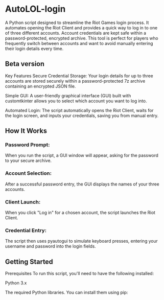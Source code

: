 # AutoLOL-login
A Python script designed to streamline the Riot Games login process. It automates opening the Riot Client and provides a quick way to log in to one of three different accounts. Account credentials are kept safe within a password-protected, encrypted archive. This tool is perfect for players who frequently switch between accounts and want to avoid manually entering their login details every time.

## Beta version
Key Features
Secure Credential Storage: Your login details for up to three accounts are stored securely within a password-protected 7z archive containing an encrypted JSON file.

Simple GUI: A user-friendly graphical interface (GUI) built with customtkinter allows you to select which account you want to log into.

Automated Login: The script automatically opens the Riot Client, waits for the login screen, and inputs your credentials, saving you from manual entry.

## How It Works
### Password Prompt:
 When you run the script, a GUI window will appear, asking for the password to your secure archive.

### Account Selection:
 After a successful password entry, the GUI displays the names of your three accounts.

### Client Launch:
 When you click "Log in" for a chosen account, the script launches the Riot Client.

### Credential Entry:
 The script then uses pyautogui to simulate keyboard presses, entering your username and password into the login fields.

## Getting Started
Prerequisites
To run this script, you'll need to have the following installed:

Python 3.x

The required Python libraries. You can install them using pip:

